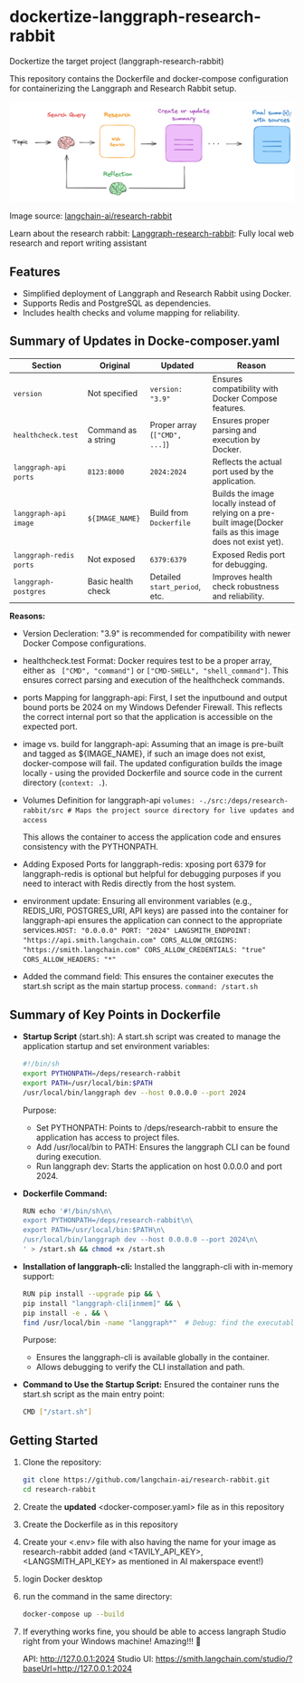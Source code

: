 # dockertize-langgraph-research-rabbit
Dockertize the target project (langgraph-research-rabbit)

This repository contains the Dockerfile and docker-compose configuration for containerizing the Langgraph and Research Rabbit setup.

![Research Rabbit Workflow](./Langgraph-research-rabbit-workflow.png)


Image source: [langchain-ai/research-rabbit](https://github.com/langchain-ai/research-rabbit)

Learn about the research rabbit: [Langgraph-research-rabbit](https://github.com/langchain-ai/research-rabbit): Fully local web research and report writing assistant

## Features
- Simplified deployment of Langgraph and Research Rabbit using Docker.
- Supports Redis and PostgreSQL as dependencies.
- Includes health checks and volume mapping for reliability.

## Summary of Updates in Docke-composer.yaml

| **Section**            | **Original**                | **Updated**                     | **Reason**                                                                                  |
|-------------------------|-----------------------------|----------------------------------|---------------------------------------------------------------------------------------------|
| `version`              | Not specified               | `version: "3.9"`                | Ensures compatibility with Docker Compose features.                                         |
| `healthcheck.test`     | Command as a string         | Proper array (`["CMD", ...]`)   | Ensures proper parsing and execution by Docker.                                             |
| `langgraph-api ports`  | `8123:8000`                 | `2024:2024`                     | Reflects the actual port used by the application.                                           |
| `langgraph-api image`  | `${IMAGE_NAME}`             | Build from `Dockerfile`         | Builds the image locally instead of relying on a pre-built image(Docker fails as this image does not exist yet).                          |
| `langgraph-redis ports`| Not exposed                | `6379:6379`                     | Exposed Redis port for debugging.                                                          |
| `langgraph-postgres`   | Basic health check          | Detailed `start_period`, etc.   | Improves health check robustness and reliability.                                           |

**Reasons:**
- Version Decleration: "3.9" is recommended for compatibility with newer Docker Compose configurations.
- healthcheck.test Format: Docker requires test to be a proper array, either as ``` ["CMD", "command"]``` or ```["CMD-SHELL", "shell_command"]```. This ensures correct parsing and execution of the healthcheck commands.
- ports Mapping for langgraph-api: First, I set the inputbound and output bound ports be 2024 on my Windows Defender Firewall. This reflects the correct internal port so that the application is accessible on the expected port.
- image vs. build for langgraph-api: Assuming that an image is pre-built and tagged as ${IMAGE_NAME}, if such an image does not exist, docker-compose will fail. The updated configuration builds the image locally - using the provided Dockerfile and source code in the current directory (```context: .```).

- Volumes Definition for langgraph-api ```volumes:
  -./src:/deps/research-rabbit/src # Maps the project source directory for live updates and access```

    This allows the container to access the application code and ensures consistency with the PYTHONPATH.
- Adding Exposed Ports for langgraph-redis: xposing port 6379 for langgraph-redis is optional but helpful for debugging purposes if you need to interact with Redis directly from the host system.
- environment update: Ensuring all environment variables (e.g., REDIS_URI, POSTGRES_URI, API keys) are passed into the container for langgraph-api ensures the application can connect to the appropriate services.```HOST: "0.0.0.0"
      PORT: "2024"
      LANGSMITH_ENDPOINT: "https://api.smith.langchain.com"
      CORS_ALLOW_ORIGINS: "https://smith.langchain.com"
      CORS_ALLOW_CREDENTIALS: "true"
      CORS_ALLOW_HEADERS: "*"```

- Added the command field: This ensures the container executes the start.sh script as the main startup process. ```command: /start.sh```


## Summary of Key Points in Dockerfile

- **Startup Script** (start.sh): A start.sh script was created to manage the application startup and set environment variables:

    ```bash
    #!/bin/sh
    export PYTHONPATH=/deps/research-rabbit
    export PATH=/usr/local/bin:$PATH
    /usr/local/bin/langgraph dev --host 0.0.0.0 --port 2024
    ```

    Purpose:
    - Set PYTHONPATH: Points to /deps/research-rabbit to ensure the application has access to project files.
    - Add /usr/local/bin to PATH: Ensures the langgraph CLI can be found during execution.
    - Run langgraph dev: Starts the application on host 0.0.0.0 and port 2024.

- **Dockerfile Command:**

  ```bash
  RUN echo '#!/bin/sh\n\
  export PYTHONPATH=/deps/research-rabbit\n\
  export PATH=/usr/local/bin:$PATH\n\
  /usr/local/bin/langgraph dev --host 0.0.0.0 --port 2024\n\
  ' > /start.sh && chmod +x /start.sh
  ```

- **Installation of langgraph-cli:** Installed the langgraph-cli with in-memory support:

  ```bash
  RUN pip install --upgrade pip && \
  pip install "langgraph-cli[inmem]" && \
  pip install -e . && \
  find /usr/local/bin -name "langgraph*"  # Debug: find the executable
  ```

  Purpose:
  -  Ensures the langgraph-cli is available globally in the container.
  -  Allows debugging to verify the CLI installation and path.

- **Command to Use the Startup Script:** Ensured the container runs the start.sh script as the main entry point:

   ```bash
  CMD ["/start.sh"]
   ```

## Getting Started
1. Clone the repository:

   ```bash
   git clone https://github.com/langchain-ai/research-rabbit.git
   cd research-rabbit
   ```

3. Create the **updated** <docker-composer.yaml> file as in this repository
4. Create the Dockerfile as in this repository
5. Create your <.env> file with also having the name for your image as research-rabbit added (and <TAVILY_API_KEY>, <LANGSMITH_API_KEY> as mentioned in AI makerspace event!)
6. login Docker desktop
7. run the command in the same directory:

   ```bash
   docker-compose up --build
   ```
9. If everything works fine, you should be able to access langraph Studio right from your Windows machine! Amazing!!! 🥳

    API: http://127.0.0.1:2024
    Studio UI: https://smith.langchain.com/studio/?baseUrl=http://127.0.0.1:2024
